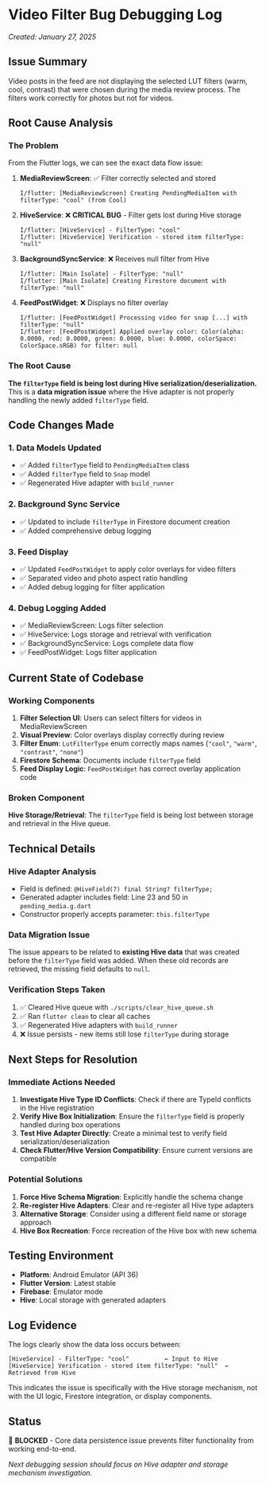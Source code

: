 # Video Filter Bug Debugging Log
*Created: January 27, 2025*

## Issue Summary
Video posts in the feed are not displaying the selected LUT filters (warm, cool, contrast) that were chosen during the media review process. The filters work correctly for photos but not for videos.

## Root Cause Analysis

### The Problem
From the Flutter logs, we can see the exact data flow issue:

1. **MediaReviewScreen**: ✅ Filter correctly selected and stored
   ```
   I/flutter: [MediaReviewScreen] Creating PendingMediaItem with filterType: "cool" (from Cool)
   ```

2. **HiveService**: ❌ **CRITICAL BUG** - Filter gets lost during Hive storage
   ```
   I/flutter: [HiveService] - FilterType: "cool"
   I/flutter: [HiveService] Verification - stored item filterType: "null"
   ```

3. **BackgroundSyncService**: ❌ Receives null filter from Hive
   ```
   I/flutter: [Main Isolate] - FilterType: "null"
   I/flutter: [Main Isolate] Creating Firestore document with filterType: "null"
   ```

4. **FeedPostWidget**: ❌ Displays no filter overlay
   ```
   I/flutter: [FeedPostWidget] Processing video for snap [...] with filterType: "null"
   I/flutter: [FeedPostWidget] Applied overlay color: Color(alpha: 0.0000, red: 0.0000, green: 0.0000, blue: 0.0000, colorSpace: ColorSpace.sRGB) for filter: null
   ```

### The Root Cause
**The `filterType` field is being lost during Hive serialization/deserialization.** This is a **data migration issue** where the Hive adapter is not properly handling the newly added `filterType` field.

## Code Changes Made

### 1. Data Models Updated
- ✅ Added `filterType` field to `PendingMediaItem` class
- ✅ Added `filterType` field to `Snap` model
- ✅ Regenerated Hive adapter with `build_runner`

### 2. Background Sync Service
- ✅ Updated to include `filterType` in Firestore document creation
- ✅ Added comprehensive debug logging

### 3. Feed Display
- ✅ Updated `FeedPostWidget` to apply color overlays for video filters
- ✅ Separated video and photo aspect ratio handling
- ✅ Added debug logging for filter application

### 4. Debug Logging Added
- ✅ MediaReviewScreen: Logs filter selection
- ✅ HiveService: Logs storage and retrieval with verification
- ✅ BackgroundSyncService: Logs complete data flow
- ✅ FeedPostWidget: Logs filter application

## Current State of Codebase

### Working Components
1. **Filter Selection UI**: Users can select filters for videos in MediaReviewScreen
2. **Visual Preview**: Color overlays display correctly during review
3. **Filter Enum**: `LutFilterType` enum correctly maps names (`"cool"`, `"warm"`, `"contrast"`, `"none"`)
4. **Firestore Schema**: Documents include `filterType` field
5. **Feed Display Logic**: `FeedPostWidget` has correct overlay application code

### Broken Component
**Hive Storage/Retrieval**: The `filterType` field is being lost between storage and retrieval in the Hive queue.

## Technical Details

### Hive Adapter Analysis
- Field is defined: `@HiveField(7) final String? filterType;`
- Generated adapter includes field: Line 23 and 50 in `pending_media.g.dart`
- Constructor properly accepts parameter: `this.filterType`

### Data Migration Issue
The issue appears to be related to **existing Hive data** that was created before the `filterType` field was added. When these old records are retrieved, the missing field defaults to `null`.

### Verification Steps Taken
1. ✅ Cleared Hive queue with `./scripts/clear_hive_queue.sh`
2. ✅ Ran `flutter clean` to clear all caches
3. ✅ Regenerated Hive adapters with `build_runner`
4. ❌ Issue persists - new items still lose `filterType` during storage

## Next Steps for Resolution

### Immediate Actions Needed
1. **Investigate Hive Type ID Conflicts**: Check if there are TypeId conflicts in the Hive registration
2. **Verify Hive Box Initialization**: Ensure the `filterType` field is properly handled during box operations
3. **Test Hive Adapter Directly**: Create a minimal test to verify field serialization/deserialization
4. **Check Flutter/Hive Version Compatibility**: Ensure current versions are compatible

### Potential Solutions
1. **Force Hive Schema Migration**: Explicitly handle the schema change
2. **Re-register Hive Adapters**: Clear and re-register all Hive type adapters
3. **Alternative Storage**: Consider using a different field name or storage approach
4. **Hive Box Recreation**: Force recreation of the Hive box with new schema

## Testing Environment
- **Platform**: Android Emulator (API 36)
- **Flutter Version**: Latest stable
- **Firebase**: Emulator mode
- **Hive**: Local storage with generated adapters

## Log Evidence
The logs clearly show the data loss occurs between:
```
[HiveService] - FilterType: "cool"          ← Input to Hive
[HiveService] Verification - stored item filterType: "null"  ← Retrieved from Hive
```

This indicates the issue is specifically with the Hive storage mechanism, not with the UI logic, Firestore integration, or display components.

## Status
🔴 **BLOCKED** - Core data persistence issue prevents filter functionality from working end-to-end.

*Next debugging session should focus on Hive adapter and storage mechanism investigation.* 